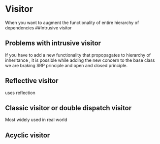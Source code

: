 # Visitor
When you want to augment the functionality of entire hierarchy of dependencies 
##Intrusive visitor
## Problems with intrusive visitor
If you have to add a new functionality that propopagates to hierarchy of inheritance , it is possible while adding the new concern to the base class we are braking SRP principle and open and closed principle.

## Reflective visitor

uses reflection

## Classic visitor or double dispatch visitor
Most widely used in real world

## Acyclic visitor